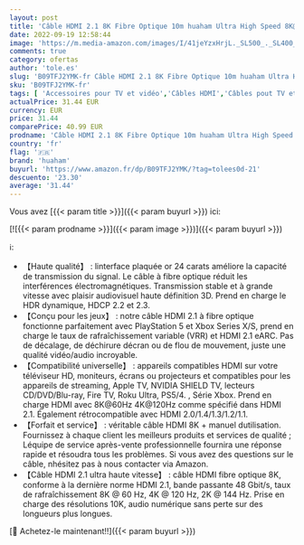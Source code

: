 ```yaml
---
layout: post
title: 'Câble HDMI 2.1 8K Fibre Optique 10m huaham Ultra High Speed 8K@60Hz 4K@120Hz 48Gbps Câble HDMI 2.1  prise en charge eARC RTX 3090 HDCP 2.2&2.3 Dolby Compatible avec PS5  Xbox Series X/Sony/LG CX TV'
date: 2022-09-19 12:58:44
image: 'https://m.media-amazon.com/images/I/41jeYzxHrjL._SL500_._SL400_.jpg'
comments: true
category: ofertas
author: 'tole.es'
slug: 'B09TFJ2YMK-fr Câble HDMI 2.1 8K Fibre Optique 10m huaham Ultra High...'
sku: 'B09TFJ2YMK-fr'
tags: [ 'Accessoires pour TV et vidéo','Câbles HDMI','Câbles pout TV et autres','High-Tech','TV, vidéo et home cinéma','huaham','🇫🇷', ]
actualPrice: 31.44 EUR
currency: EUR
price: 31.44
comparePrice: 40.99 EUR
prodname: 'Câble HDMI 2.1 8K Fibre Optique 10m huaham Ultra High Speed 8K@60Hz 4K@120Hz 48Gbps Câble HDMI 2.1  prise en charge eARC RTX 3090 HDCP 2.2&2.3 Dolby Compatible avec PS5  Xbox Series X/Sony/LG CX TV'
country: 'fr'
flag: '🇫🇷'
brand: 'huaham'
buyurl: 'https://www.amazon.fr/dp/B09TFJ2YMK/?tag=tolees0d-21'
descuento: '23.30'
average: '31.44'
---
```


Vous avez [{{< param title >}}]({{< param buyurl >}}) ici:

[![{{< param prodname >}}]({{< param image >}})]({{< param buyurl >}})

ℹ️:

- 【Haute qualité】 : linterface plaquée or 24 carats améliore la capacité de transmission du signal. Le câble à fibre optique réduit les interférences électromagnétiques. Transmission stable et à grande vitesse avec plaisir audiovisuel haute définition 3D. Prend en charge le HDR dynamique, HDCP 2.2 et 2.3.
- 【Conçu pour les jeux】 : notre câble HDMI 2.1 à fibre optique fonctionne parfaitement avec PlayStation 5 et Xbox Series X/S, prend en charge le taux de rafraîchissement variable (VRR) et HDMI 2.1 eARC. Pas de décalage, de déchirure décran ou de flou de mouvement, juste une qualité vidéo/audio incroyable.
- 【Compatibilité universelle】 : appareils compatibles HDMI sur votre téléviseur HD, moniteurs, écrans ou projecteurs et compatibles pour les appareils de streaming, Apple TV, NVIDIA SHIELD TV, lecteurs CD/DVD/Blu-ray, Fire TV, Roku Ultra, PS5/4. , Série Xbox. Prend en charge HDMI avec 8K@60Hz 4K@120Hz comme spécifié dans HDMI 2.1. Également rétrocompatible avec HDMI 2.0/1.4/1.3/1.2/1.1.
- 【Forfait et service】 : véritable câble HDMI 8K + manuel dutilisation. Fournissez à chaque client les meilleurs produits et services de qualité ; Léquipe de service après-vente professionnelle fournira une réponse rapide et résoudra tous les problèmes. Si vous avez des questions sur le câble, nhésitez pas à nous contacter via Amazon.
- 【Câble HDMI 2.1 ultra haute vitesse】 : câble HDMI fibre optique 8K, conforme à la dernière norme HDMI 2.1, bande passante 48 Gbit/s, taux de rafraîchissement 8K @ 60 Hz, 4K @ 120 Hz, 2K @ 144 Hz. Prise en charge des résolutions 10K, audio numérique sans perte sur des longueurs plus longues.

[🛒 Achetez-le maintenant!!]({{< param buyurl >}})
